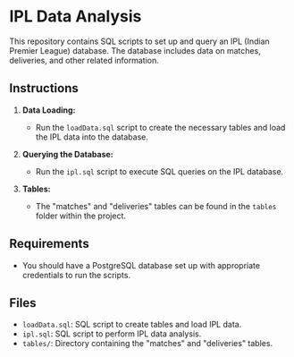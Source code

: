 # IPL Data Analysis

This repository contains SQL scripts to set up and query an IPL (Indian Premier League) database. The database includes data on matches, deliveries, and other related information.

## Instructions

1. **Data Loading:**

   - Run the `loadData.sql` script to create the necessary tables and load the IPL data into the database.

2. **Querying the Database:**

   - Run the `ipl.sql` script to execute SQL queries on the IPL database.

3. **Tables:**

   - The "matches" and "deliveries" tables can be found in the `tables` folder within the project.


## Requirements

- You should have a PostgreSQL database set up with appropriate credentials to run the scripts.

## Files

- `loadData.sql`: SQL script to create tables and load IPL data.
- `ipl.sql`: SQL script to perform IPL data analysis.
- `tables/`: Directory containing the "matches" and "deliveries" tables.


